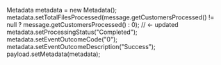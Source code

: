 Metadata metadata = new Metadata();
metadata.setTotalFilesProcessed(message.getCustomersProcessed() != null ? message.getCustomersProcessed() : 0); // ← updated
metadata.setProcessingStatus("Completed");
metadata.setEventOutcomeCode("0");
metadata.setEventOutcomeDescription("Success");
payload.setMetadata(metadata);
